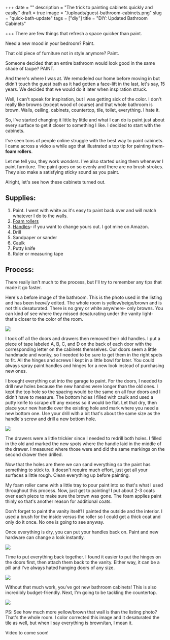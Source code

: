 +++
date = ""
description = "The trick to painting cabinets quickly and easily."
draft = true
image = "/uploads/guest-bathroom-cabinets.png"
slug = "quick-bath-update"
tags = ["diy"]
title = "DIY: Updated Bathroom Cabinets"

+++
There are few things that refresh a space quicker than paint.

Need a new mood in your bedroom? Paint.

That old piece of furniture not in style anymore? Paint.

Someone decided that an entire bathroom would look good in the same shade of taupe? PAINT.

And there's where I was at. We remodeled our home before moving in but didn't touch the guest bath as it had gotten a face-lift in the last, let's say, 15 years. We decided that we would do it later when inspiration struck.

Well, I can't speak for inspiration, but I was getting sick of the color. I don't really like browns (except wood of course) and that whole bathroom is brown. Walls, ceiling, cabinets, countertop, tile, toilet, everything. I hate it.

So, I've started changing it little by little and what I can do is paint just about every surface to get it closer to something I like. I decided to start with the cabinets.

I've seen tons of people online struggle with the best way to paint cabinets. I came across a video a while ago that illustrated a top tip for painting them- **foam rollers**.

Let me tell you, they work _wonders_. I've also started using them whenever I paint furniture. The paint goes on so evenly and there are no brush strokes. They also make a satisfying sticky sound as you paint.

Alright, let's see how these cabinets turned out.

## Supplies:

1. Paint. I went with white as it's easy to paint back over and will match whatever I do to the walls.
2. [Foam rollers](https://www.lowes.com/pd/WHIZZ-4-in-Foam-Roller-3-Piece-Mini-Paint-Applicator-Kit/3013608?cm_mmc=shp-_-c-_-prd-_-pnt-_-google-_-lia-_-106-_-applicators-_-3013608-_-0&store_code=159&placeholder=null&ds_rl=1286981&gclid=Cj0KCQjw0oCDBhCPARIsAII3C_FZkrD8Nn0RN0jxaYyTMumGp7Ougi4Z4hmnu5XnralhWf89Ndpc_DcaAsorEALw_wcB&gclsrc=aw.ds)
3. [Handles](https://www.amazon.com/gp/product/B01N657GWO/ref=ppx_yo_dt_b_asin_title_o04_s00?ie=UTF8&psc=1)- if you want to change yours out. I got mine on Amazon.
4. Drill
5. Sandpaper or sander
6. Caulk
7. Putty knife
8. Ruler or measuring tape

## Process:

There really isn't much to the process, but I'll try to remember any tips that made it go faster.

Here's a before image of the bathroom. This is the photo used in the listing and has been _heavily_ edited. The whole room is yellow/beige/brown and is not this desaturated. There is no grey or white anywhere- only browns. You can kind of see where they missed desaturating under the vanity light- that's closer to the color of the room.

![](/uploads/before-guest-cabinets.jpg)

I took off all the doors and drawers then removed their old handles. I put a piece of tape labeled A, B, C, and D on the back of each door with the corresponding letter on the cabinets themselves. Our doors seem a little handmade and wonky, so I needed to be sure to get them in the right spots to fit. All the hinges and screws I kept in a little bowl for later. You could always spray paint handles and hinges for a new look instead of purchasing new ones.

I brought everything out into the garage to paint. For the doors, I needed to drill new holes because the new handles were longer than the old ones. I kept the top hole so the spacing would be the same on all four doors and I didn't have to measure. The bottom holes I filled with caulk and used a putty knife to scrape off any excess so it would be flat. Let that dry, then place your new handle over the existing hole and mark where you need a new bottom one. Use your drill with a bit that's about the same size as the handle's screw and drill a new bottom hole.

![](/uploads/guestcabinets.jpg)

The drawers were a little trickier since I needed to redrill both holes. I filled in the old and marked the new spots where the handle laid in the middle of the drawer. I measured where those were and did the same markings on the second drawer then drilled.

Now that the holes are there we can sand everything so the paint has something to stick to. It doesn't require much effort, just get all your surfaces a little rough. Clean everything up before painting.

My foam roller came with a little tray to pour paint into so that's what I used throughout this process. Now, just get to painting! I put about 2-3 coats over each piece to make sure the brown was gone. The foam applies paint thinly so that's another reason for additional coats.

Don't forget to paint the vanity itself! I painted the outside and the interior. I used a brush for the inside versus the roller so I could get a thick coat and only do it once. No one is going to see anyway.

Once everything is dry, you can put your handles back on. Paint and new hardware can change a look instantly.

![](/uploads/guestcabinets_3.jpg)

Time to put everything back together. I found it easier to put the hinges on the doors first, then attach them back to the vanity. Either way, it can be a pill and I've always hated hanging doors of any size.

![](/uploads/guestcabinets_2.jpg)

Without that much work, you've got new bathroom cabinets! This is also incredibly budget-friendly. Next, I'm going to be tackling the countertop.

![](/uploads/guestcabinets_1.jpg)

PS: See how much more yellow/brown that wall is than the listing photo? That's the whole room. I color corrected this image and it desaturated the tile as well, but when I say everything is brown/tan, I mean it.

Video to come soon!